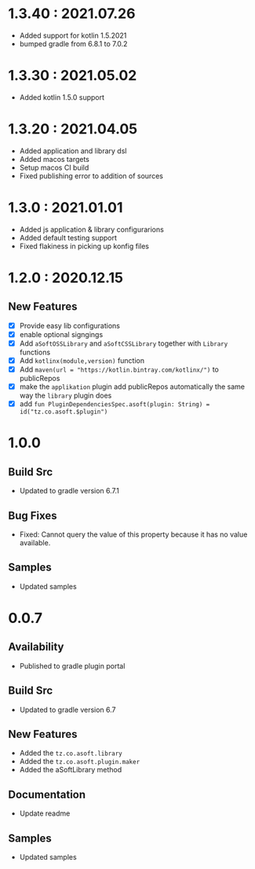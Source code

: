 # 1.3.40 : 2021.07.26
- Added support for kotlin 1.5.2021
- bumped gradle from 6.8.1 to 7.0.2

# 1.3.30 : 2021.05.02
- Added kotlin 1.5.0 support

# 1.3.20 : 2021.04.05
- Added application and library dsl
- Added macos targets
- Setup macos CI build
- Fixed publishing error to addition of sources

# 1.3.0 : 2021.01.01
- Added js application & library configurarions
- Added default testing support
- Fixed flakiness in picking up konfig files

# 1.2.0 : 2020.12.15
## New Features
- [x] Provide easy lib configurations
- [x] enable optional signgings
- [x] Add `aSoftOSSLibrary` and `aSoftCSSLibrary` together with `Library` functions
- [x] Add `kotlinx(module,version)` function
- [x] Add `maven(url = "https://kotlin.bintray.com/kotlinx/")` to publicRepos
- [x] make the `applikation` plugin add publicRepos automatically the same way the `library` plugin does
- [x] add `fun PluginDependenciesSpec.asoft(plugin: String) = id("tz.co.asoft.$plugin")`

# 1.0.0
## Build Src
- Updated to gradle version 6.7.1

## Bug Fixes
- Fixed: Cannot query the value of this property because it has no value available.

## Samples
- Updated samples

# 0.0.7
## Availability
- Published to gradle plugin portal

## Build Src
- Updated to gradle version 6.7

## New Features
- Added the `tz.co.asoft.library`
- Added the `tz.co.asoft.plugin.maker`
- Added the aSoftLibrary method

## Documentation
- Update readme

## Samples
- Updated samples